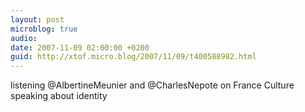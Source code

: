 ```yaml
---
layout: post
microblog: true
audio: 
date: 2007-11-09 02:00:00 +0200
guid: http://xtof.micro.blog/2007/11/09/t400588982.html
---
```

listening @AlbertineMeunier and @CharlesNepote on France Culture speaking about identity
